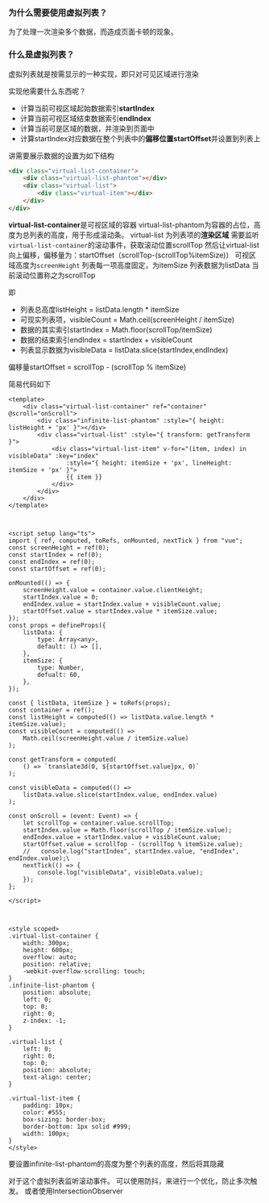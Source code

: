 
### 为什么需要使用虚拟列表？
为了处理一次渲染多个数据，而造成页面卡顿的现象。

### 什么是虚拟列表？
虚拟列表就是按需显示的一种实现，即只对可见区域进行渲染

实现他需要什么东西呢？

- 计算当前可视区域起始数据索引**startIndex**
- 计算当前可视区域结束数据索引**endIndex**
- 计算当前可是区域的数据，并渲染到页面中
- 计算startIndex对应数据在整个列表中的**偏移位置startOffset**并设置到列表上

讲需要展示数据的设置为如下结构
```html
<div class="virtual-list-container">
    <div class="virtual-list-phantom"></div>
    <div class="virtual-list">
        <div class="virtual-item"></div>
    </div>
</div>
```

**virtual-list-container**是可视区域的容器
virtual-list-phantom为容器的占位，高度为总列表的高度，用于形成滚动条。
virtual-list 为列表项的**渲染区域**
需要监听`virtual-list-container`的滚动事件，获取滚动位置scrollTop
然后让virtual-list向上偏移，偏移量为：startOffset（scrollTop-(scrollTop%itemSize)）
可视区域高度为`screenHeight`
列表每一项高度固定，为itemSize
列表数据为listData
当前滚动位置称之为scrollTop

即
- 列表总高度listHeight = listData.length * itemSize
- 可现实列表项，visibleCount = Math.ceil(screenHeight / itemSize)
- 数据的其实索引startIndex = Math.floor(scrollTop/itemSize)
- 数据的结束索引endIndex = startIndex + visibleCount
- 列表显示数据为visibleData = listData.slice(startIndex,endIndex)

偏移量startOffset = scrollTop - (scrollTop % itemSize)

简易代码如下
```vue
<template>
    <div class="virtual-list-container" ref="container" @scroll="onScroll">
        <div class="infinite-list-phantom" :style="{ height: listHeight + 'px' }"></div>
        <div class="virtual-list" :style="{ transform: getTransform }">
            <div class="virtual-list-item" v-for="(item, index) in visibleData" :key="index"
                :style="{ height: itemSize + 'px', lineHeight: itemSize + 'px' }">
                {{ item }}
            </div>
        </div>
    </div>
</template>



<script setup lang="ts">
import { ref, computed, toRefs, onMounted, nextTick } from "vue";
const screenHeight = ref(0);
const startIndex = ref(0);
const endIndex = ref(0);
const startOffset = ref(0);

onMounted(() => {
    screenHeight.value = container.value.clientHeight;
    startIndex.value = 0;
    endIndex.value = startIndex.value + visibleCount.value;
    startOffset.value = startIndex.value * itemSize.value;
});
const props = defineProps({
    listData: {
        type: Array<any>,
        default: () => [],
    },
    itemSize: {
        type: Number,
        defualt: 60,
    },
});

const { listData, itemSize } = toRefs(props);
const container = ref();
const listHeight = computed(() => listData.value.length * itemSize.value);
const visibleCount = computed(() =>
    Math.ceil(screenHeight.value / itemSize.value)
);

const getTransform = computed(
    () => `translate3d(0, ${startOffset.value}px, 0)`
);

const visibleData = computed(() =>
    listData.value.slice(startIndex.value, endIndex.value)
);

const onScroll = (event: Event) => {
    let scrollTop = container.value.scrollTop;
    startIndex.value = Math.floor(scrollTop / itemSize.value);
    endIndex.value = startIndex.value + visibleCount.value;
    startOffset.value = scrollTop - (scrollTop % itemSize.value);
    //   console.log("startIndex", startIndex.value, "endIndex", endIndex.value);\
    nextTick(() => {
        console.log("visibleData", visibleData.value);
    });
};

</script>



<style scoped>
.virtual-list-container {
    width: 300px;
    height: 600px;
    overflow: auto;
    position: relative;
    -webkit-overflow-scrolling: touch;
}
.infinite-list-phantom {
    position: absolute;
    left: 0;
    top: 0;
    right: 0;
    z-index: -1;
}

.virtual-list {
    left: 0;
    right: 0;
    top: 0;
    position: absolute;
    text-align: center;
}

.virtual-list-item {
    padding: 10px;
    color: #555;
    box-sizing: border-box;
    border-bottom: 1px solid #999;
    width: 100px;
}
</style>
```

要设置infinite-list-phantom的高度为整个列表的高度，然后将其隐藏



对于这个虚拟列表监听滚动事件。
可以使用防抖，来进行一个优化，防止多次触发。
或者使用IntersectionObserver